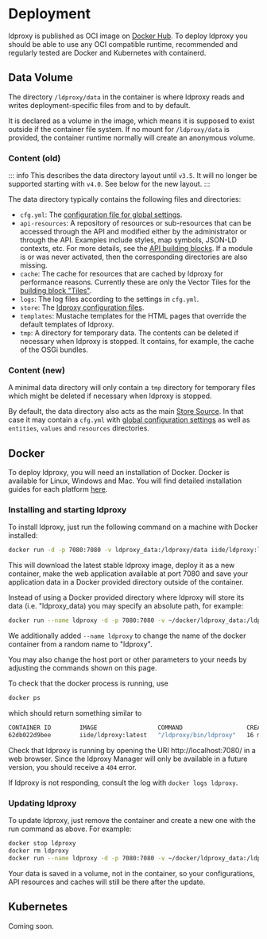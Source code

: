 # Deployment

ldproxy is published as OCI image on [Docker Hub](https://hub.docker.com/r/iide/ldproxy/). To deploy ldproxy you should be able to use any OCI compatible runtime, recommended and regularly tested are Docker and Kubernetes with containerd.

## Data Volume

The directory `/ldproxy/data` in the container is where ldproxy reads and writes deployment-specific files from and to by default.

It is declared as a volume in the image, which means it is supposed to exist outside if the container file system. If no mount for `/ldproxy/data` is provided, the container runtime normally will create an anonymous volume.

### Content (old)

::: info
This describes the data directory layout until `v3.5`. It will no longer be supported starting with `v4.0`. See below for the new layout.
:::

The data directory typically contains the following files and directories:

- `cfg.yml`: The [configuration file for global settings](20-configuration/README.md).
- `api-resources`: A repository of resources or sub-resources that can be accessed through the API and modified either by the administrator or through the API. Examples include styles, map symbols, JSON-LD contexts, etc. For more details, see the [API building blocks](../services/building-blocks/README.md). If a module is or was never activated, then the corresponding directories are also missing.
- `cache`: The cache for resources that are cached by ldproxy for performance reasons. Currently these are only the Vector Tiles for the [building block "Tiles"](../services/building-blocks/tiles.md).
- `logs`: The log files according to the settings in `cfg.yml`.
- `store`: The [ldproxy configuration files](20-configuration/10-store-new.md).
- `templates`: Mustache templates for the HTML pages that override the default templates of ldproxy.
- `tmp`: A directory for temporary data. The contents can be deleted if necessary when ldproxy is stopped. It contains, for example, the cache of the OSGi bundles.

### Content (new)

A minimal data directory will only contain a `tmp` directory for temporary files which might be deleted if necessary when ldproxy is stopped.

By default, the data directory also acts as the main [Store Source](20-configuration/10-store-new.md). In that case it may contain a `cfg.yml` with [global configuration settings](20-configuration/README.md) as well as `entities`, `values` and `resources` directories.

## Docker

To deploy ldproxy, you will need an installation of Docker. Docker is available for Linux, Windows and Mac. You will find detailed installation guides for each platform [here](https://docs.docker.com/).

### Installing and starting ldproxy

To install ldproxy, just run the following command on a machine with Docker installed:

```bash
docker run -d -p 7080:7080 -v ldproxy_data:/ldproxy/data iide/ldproxy:latest
```

This will download the latest stable ldproxy image, deploy it as a new container, make the web application available at port 7080 and save your application data in a Docker provided directory outside of the container.

Instead of using a Docker provided directory where ldproxy will store its data (i.e. "ldproxy_data) you may specify an absolute path, for example:

```bash
docker run --name ldproxy -d -p 7080:7080 -v ~/docker/ldproxy_data:/ldproxy/data iide/ldproxy:latest
```

We additionally added `--name ldproxy` to change the name of the docker container from a random name to "ldproxy".

You may also change the host port or other parameters to your needs by adjusting the commands shown on this page.

To check that the docker process is running, use

```bash
docker ps
```

which should return something similar to

```bash
CONTAINER ID        IMAGE                 COMMAND                  CREATED             STATUS              PORTS                    NAMES
62db022d9bee        iide/ldproxy:latest   "/ldproxy/bin/ldproxy"   16 minutes ago      Up 16 minutes       0.0.0.0:7080->7080/tcp   ldproxy
```

Check that ldproxy is running by opening the URI http://localhost:7080/ in a web browser. Since the ldproxy Manager will only be available in a future version, you should receive a `404` error.

If ldproxy is not responding, consult the log with `docker logs ldproxy`.

### Updating ldproxy

To update ldproxy, just remove the container and create a new one with the run command as above. For example:

```bash
docker stop ldproxy
docker rm ldproxy
docker run --name ldproxy -d -p 7080:7080 -v ~/docker/ldproxy_data:/ldproxy/data iide/ldproxy:latest
```

Your data is saved in a volume, not in the container, so your configurations, API resources and caches will still be there after the update.

## Kubernetes

Coming soon.
